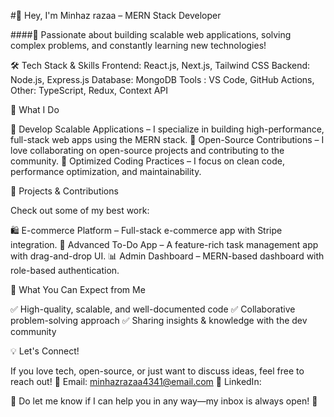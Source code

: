 #👋 Hey, I'm Minhaz razaa – MERN Stack Developer

####🚀 Passionate about building scalable web applications, solving complex problems, and constantly learning new technologies!

🛠 Tech Stack & Skills
Frontend: React.js, Next.js, Tailwind CSS
Backend: Node.js, Express.js
Database: MongoDB
Tools : VS Code, GitHub Actions, 
Other: TypeScript, Redux, Context API


🌟 What I Do

🔹 Develop Scalable Applications – I specialize in building high-performance, full-stack web apps using the MERN stack.
🔹 Open-Source Contributions – I love collaborating on open-source projects and contributing to the community.
🔹 Optimized Coding Practices – I focus on clean code, performance optimization, and maintainability.

🚀 Projects & Contributions

Check out some of my best work:

🛍 E-commerce Platform – Full-stack e-commerce app with Stripe integration.
📝 Advanced To-Do App – A feature-rich task management app with drag-and-drop UI.
📊 Admin Dashboard – MERN-based dashboard with role-based authentication.

📌 What You Can Expect from Me

✅ High-quality, scalable, and well-documented code
✅ Collaborative problem-solving approach
✅ Sharing insights & knowledge with the dev community

💡 Let's Connect!

If you love tech, open-source, or just want to discuss ideas, feel free to reach out!
📩 Email: minhazrazaa4341@email.com
🔗 LinkedIn: 

💬 Do let me know if I can help you in any way—my inbox is always open! 🚀
